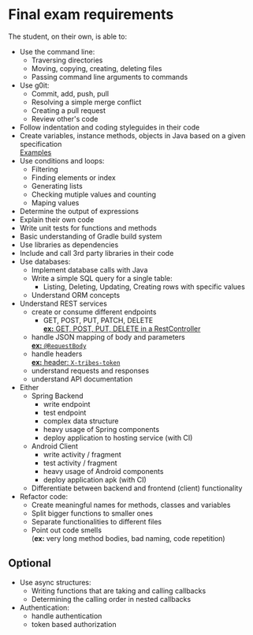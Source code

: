 # Final exam requirements

The student, on their own, is able to:

 -  Use the command line:
     -  Traversing directories
     -  Moving, copying, creating, deleting files
     -  Passing command line arguments to commands
 -  Use g0it:
     -  Commit, add, push, pull
     -  Resolving a simple merge conflict
     -  Creating a pull request
     -  Review other's code
 -  Follow indentation and coding styleguides in their code
 -  Create variables, instance methods, objects in Java based on a given specification  
   [Examples](https://github.com/greenfox-academy/seed0forever/blob/master/week-05/RPGgame/src/TileMap.java)
 -  Use conditions and loops:
     -  Filtering
     -  Finding elements or index
     -  Generating lists
     -  Checking mutiple values and counting
     -  Maping values
 -  Determine the output of expressions
 -  Explain their own code
 -  Write unit tests for functions and methods
 -  Basic understanding of Gradle build system
 -  Use libraries as dependencies
 -  Include and call 3rd party libraries in their code
 -  Use databases:
     -  Implement database calls with Java
     -  Write a simple SQL query for a single table:
         -  Listing, Deleting, Updating, Creating rows with specific values
     -  Understand ORM concepts
 -  Understand REST services
     -  create or consume different endpoints
         -  GET, POST, PUT, PATCH, DELETE  
           [**ex:** GET, POST, PUT, DELETE in a RestController](https://github.com/greenfox-academy/seed0forever/blob/bc0197b259402337a65b2500df5f132845342c13/week-08/day-05/project/reddit/src/main/java/com/greenfox/seed0forever/reddit/controller/PostController.java#L28)
     -  handle JSON mapping of body and parameters  
       [**ex:** `@RequestBody`](https://github.com/greenfox-academy/serpentine-tribes-backend/blob/6e08b1fcb50e34fec3539a53639870d5345fccf5/src/main/java/com/greenfox/tribesoflagopus/backend/controller/RegistrationController.java#L41)
     -  handle headers  
       [**ex:** header: `X-tribes-token`](https://github.com/greenfox-academy/serpentine-tribes-backend/blob/2eaabe562da054cc8d1e2f25a004cb5068552729/src/main/java/com/greenfox/tribesoflagopus/backend/controller/TroopController.java#L41)
     -  understand requests and responses
     -  understand API documentation
 -  Either
     -  Spring Backend
         -  write endpoint
         -  test endpoint
         -  complex data structure
         -  heavy usage of Spring components
         -  deploy application to hosting service (with CI)
     - Android Client
         -  write activity / fragment
         -  test activity / fragment
         -  heavy usage of Android components
         -  deploy application apk (with CI)
     - Differentiate between backend and frontend (client) functionality
 -  Refactor code:
     -  Create meaningful names for methods, classes and variables
     -  Split bigger functions to smaller ones
     -  Separate functionalities to different files
     -  Point out code smells  
       (**ex:** very long method bodies, bad naming, code repetition)

## Optional

 -  Use async structures:
     -  Writing functions that are taking and calling callbacks
     -  Determining the calling order in nested callbacks
 -  Authentication:
     -  handle authentication
     -  token based authorization

